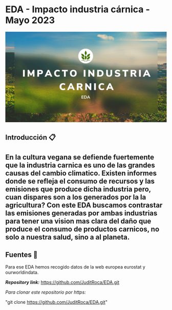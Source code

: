 # EDA - Impacto  industria cárnica - Mayo 2023
![EDA](Data/portada_EDA.jpg)

## Introducción 📋

En la cultura vegana se defiende fuertemente que la industria carnica es uno de las
grandes causas del cambio climatico. Existen informes donde se refleja el consumo de recursos y 
las emisiones que produce dicha industria pero, cuan dispares son a los generados por 
la la agricultura?
Con este EDA buscamos contrastar las emisiones generadas por ambas industrias para tener una vision mas clara del daño que produce el consumo de productos carnicos, no solo a nuestra salud, sino a al planeta.
----------


## Fuentes 📖
Para ese EDA hemos recogido datos de la web europea eurostat y ourworldindata.

***Repository link:*** https://github.com/JuditRoca/EDA.git

*Para clonar este repositorio por https:*

"git clone https://github.com/JuditRoca/EDA.git"
